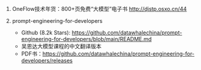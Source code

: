 1. OneFlow技术年货：800+页免费“大模型”电子书
    http://djstp.osxo.cn/44

2. prompt-engineering-for-developers
    - Github (8.2k Stars): https://github.com/datawhalechina/prompt-engineering-for-developers/blob/main/README.md
    - 吴恩达大模型课程的中文翻译版本
    - PDF书：https://github.com/datawhalechina/prompt-engineering-for-developers/releases